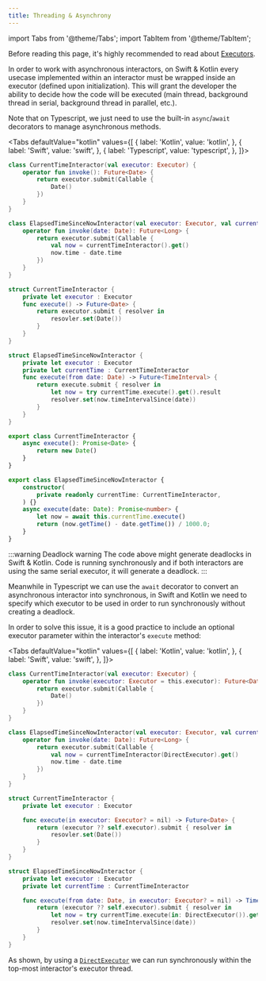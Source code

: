 ```yaml
---
title: Threading & Asynchrony
---
```


import Tabs from '@theme/Tabs';
import TabItem from '@theme/TabItem';

Before reading this page, it's highly recommended to read about [Executors](executor.md).


In order to work with asynchronous interactors, on Swift & Kotlin every usecase implemented within an interactor must be wrapped inside an executor (defined upon initialization). This will grant the developer the ability to decide how the code will be executed (main thread, background thread in serial, background thread in parallel, etc.).

Note that on Typescript, we just need to use the built-in `async`/`await` decorators to manage asynchronous methods.

<Tabs defaultValue="kotlin" values={[
    { label: 'Kotlin', value: 'kotlin', },
    { label: 'Swift', value: 'swift', },
    { label: 'Typescript', value: 'typescript', },
]}>
<TabItem value="kotlin">

```kotlin
class CurrentTimeInteractor(val executor: Executor) {
    operator fun invoke(): Future<Date> {
        return executor.submit(Callable {
            Date()
        })
    }
}

class ElapsedTimeSinceNowInteractor(val executor: Executor, val currentTimeInteractor: CurrentTimeInteractor) {
    operator fun invoke(date: Date): Future<Long> {
        return executor.submit(Callable {
            val now = currentTimeInteractor().get()
            now.time - date.time
        })
    }
}
```

</TabItem>
<TabItem value="swift">

```swift
struct CurrentTimeInteractor {
    private let executor : Executor
    func execute() -> Future<Date> {
        return executor.submit { resolver in
            resovler.set(Date())
        }
    }
}

struct ElapsedTimeSinceNowInteractor {
    private let executor : Executor
    private let currentTime : CurrentTimeInteractor
    func execute(from date: Date) -> Future<TimeInterval> {
        return execute.submit { resolver in 
            let now = try currentTime.execute().get().result
            resolver.set(now.timeIntervalSince(date))
        }
    }
}
```

</TabItem>
<TabItem value="typescript">

```typescript
export class CurrentTimeInteractor {
    async execute(): Promise<Date> {
        return new Date()
    }
}

export class ElapsedTimeSinceNowInteractor {
    constructor(
        private readonly currentTime: CurrentTimeInteractor,
    ) {}
    async execute(date: Date): Promise<number> {
        let now = await this.currentTime.execute()
        return (now.getTime() - date.getTime()) / 1000.0;
    }
}
```

</TabItem>
</Tabs>

:::warning Deadlock warning
The code above might generate deadlocks in Swift & Kotlin. Code is running synchronously and if both interactors are using the same serial executor, it will generate a deadlock. 
:::

Meanwhile in Typescript we can use the `await` decorator to convert an asynchronous interactor into synchronous, in Swift and Kotlin we need to specify which executor to be used in order to run synchronously without creating a deadlock.

In order to solve this issue, it is a good practice to include an optional executor parameter within the interactor's `execute` method:

<Tabs defaultValue="kotlin" values={[
    { label: 'Kotlin', value: 'kotlin', },
    { label: 'Swift', value: 'swift', },
]}>
<TabItem value="kotlin">

```kotlin
class CurrentTimeInteractor(val executor: Executor) {
    operator fun invoke(executor: Executor = this.executor): Future<Date> {
        return executor.submit(Callable {
            Date()
        })
    }
}

class ElapsedTimeSinceNowInteractor(val executor: Executor, val currentTimeInteractor: CurrentTimeInteractor) {
    operator fun invoke(date: Date): Future<Long> {
        return executor.submit(Callable {
            val now = currentTimeInteractor(DirectExecutor).get()
            now.time - date.time
        })
    }
}
```

</TabItem>
<TabItem value="swift">

```swift
struct CurrentTimeInteractor {
    private let executor : Executor

    func execute(in executor: Executor? = nil) -> Future<Date> {
        return (executor ?? self.executor).submit { resolver in
            resovler.set(Date())
        }
    }
}

struct ElapsedTimeSinceNowInteractor {
    private let executor : Executor
    private let currentTime : CurrentTimeInteractor

    func execute(from date: Date, in executor: Executor? = nil) -> TimeInterval {
        return (executor ?? self.executor).submit { resolver in 
            let now = try currentTime.execute(in: DirectExecutor()).get().result
            resolver.set(now.timeIntervalSince(date))
        }
    }
}
```

</TabItem>
</Tabs>

As shown, by using a [`DirectExecutor`](executor.md) we can run synchronously within the top-most interactor's executor thread.
